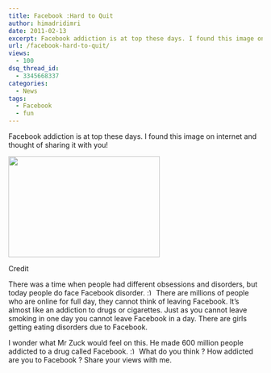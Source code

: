 ```yaml
---
title: Facebook :Hard to Quit
author: himadridimri
date: 2011-02-13
excerpt: Facebook addiction is at top these days. I found this image on internet and thought of sharing it with you!
url: /facebook-hard-to-quit/
views:
  - 100
dsq_thread_id:
  - 3345668337
categories:
  - News
tags:
  - Facebook
  - fun
---
```

Facebook addiction is at top these days. I found this image on internet and thought of sharing it with you!

[<img class="alignnone size-full wp-image-5726" src="http://cdn.devilsworkshop.org/files/2011/02/Hard-to-Quit.jpg" alt="" width="300" height="200" />][1]

Credit

There was a time when people had different obsessions and disorders, but today people do face Facebook disorder. <img src="http://devilsworkshop.org/wp-includes/images/smilies/simple-smile.png" alt=":)" class="wp-smiley" style="height: 1em; max-height: 1em;" /> There are millions of people who are online for full day, they cannot think of leaving Facebook. It&#8217;s almost like an addiction to drugs or cigarettes. Just as you cannot leave smoking in one day you cannot leave Facebook in a day. There are girls getting eating disorders due to Facebook.

I wonder what Mr Zuck would feel on this. He made 600 million people addicted to a drug called Facebook. <img src="http://devilsworkshop.org/wp-includes/images/smilies/simple-smile.png" alt=":)" class="wp-smiley" style="height: 1em; max-height: 1em;" /> What do you think ? How addicted are you to Facebook ? Share your views with me.

 [1]: http://cdn.devilsworkshop.org/files/2011/02/Hard-to-Quit.jpg
